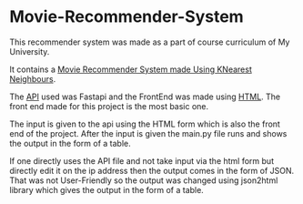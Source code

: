 # Movie-Recommender-System

This recommender system was made as a part of course curriculum of My University.

It contains a [Movie Recommender System made Using KNearest Neighbours](https://github.com/absterjr/Movie-Recommender-System/blob/main/movie-recommendation.ipynb).

The [API](https://github.com/absterjr/Movie-Recommender-System/blob/main/API/main.py) used was Fastapi and the FrontEnd was made using [HTML](https://github.com/absterjr/Movie-Recommender-System/blob/main/templates2/form2.html).
The front end made for this project is the most basic one.

The input is given to the api using the HTML form which is also the front end of the project.
After the input is given the main.py file runs and shows the output in the form of a table. 

If one directly uses the API file and not take input via the html form but directly edit it on the ip address then the output comes in the form of JSON. That was not User-Friendly so the output was changed using json2html library which gives the output in the form of a table.
